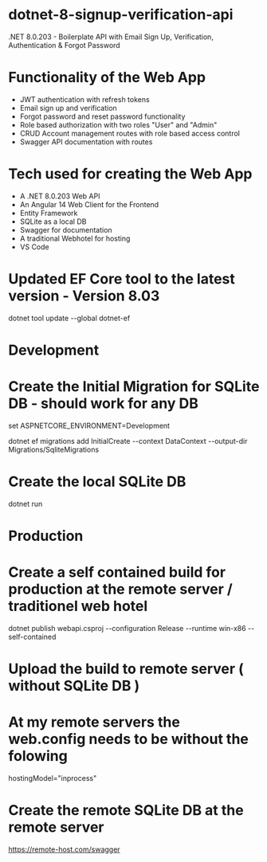 # dotnet-8-signup-verification-api

.NET 8.0.203 - Boilerplate API with Email Sign Up, Verification, Authentication & Forgot Password

# Functionality of the Web App

- JWT authentication with refresh tokens
- Email sign up and verification
- Forgot password and reset password functionality
- Role based authorization with two roles "User" and "Admin"
- CRUD Account management routes with role based access control
- Swagger API documentation with routes

# Tech used for creating the Web App

- A .NET 8.0.203 Web API
- An Angular 14 Web Client for the Frontend
- Entity Framework
- SQLite as a local DB
- Swagger for documentation
- A traditional Webhotel for hosting
- VS Code

# Updated EF Core tool to the latest version - Version 8.03
dotnet tool update --global dotnet-ef

# Development
# Create the Initial Migration for SQLite DB - should work for any DB
set ASPNETCORE_ENVIRONMENT=Development

dotnet ef migrations add InitialCreate --context DataContext --output-dir Migrations/SqliteMigrations

# Create the local SQLite DB
dotnet run

# Production
# Create a self contained build for production at the remote server / traditionel web hotel
dotnet publish webapi.csproj --configuration Release --runtime win-x86 --self-contained

# Upload the build to remote server ( without SQLite DB )

# At my remote servers the web.config needs to be without the folowing 
hostingModel="inprocess"

# Create the remote SQLite DB at the remote server
https://remote-host.com/swagger

